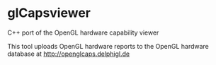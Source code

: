 glCapsviewer
============

C++ port of the OpenGL hardware capability viewer

This tool uploads OpenGL hardware reports to the OpenGL hardware database at http://openglcaps.delphigl.de
